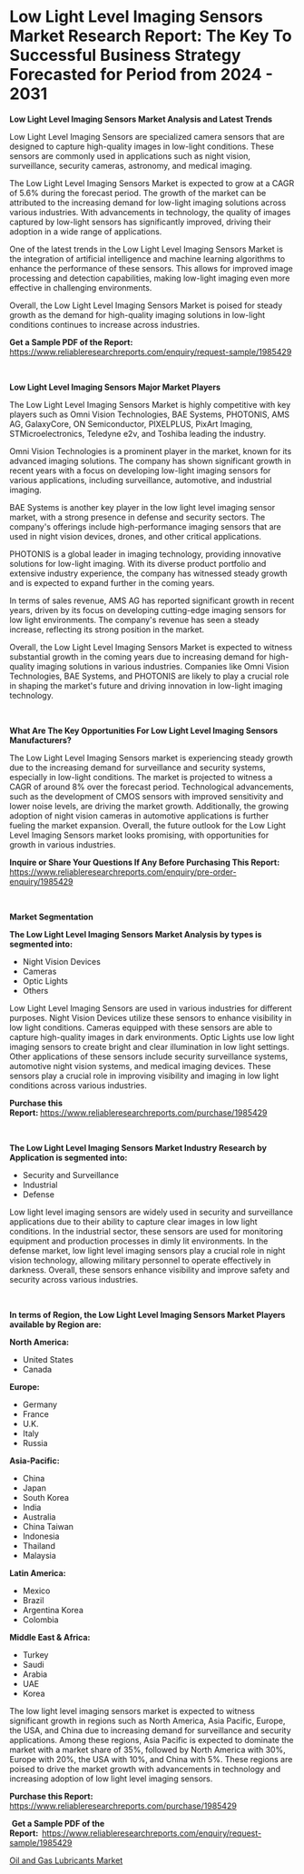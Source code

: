 <p><h1>Low Light Level Imaging Sensors Market Research Report: The Key To Successful Business Strategy Forecasted for Period from 2024 - 2031</h1></p><p><strong>Low Light Level Imaging Sensors Market Analysis and Latest Trends</strong></p>
<p><p>Low Light Level Imaging Sensors are specialized camera sensors that are designed to capture high-quality images in low-light conditions. These sensors are commonly used in applications such as night vision, surveillance, security cameras, astronomy, and medical imaging.</p><p>The Low Light Level Imaging Sensors Market is expected to grow at a CAGR of 5.6% during the forecast period. The growth of the market can be attributed to the increasing demand for low-light imaging solutions across various industries. With advancements in technology, the quality of images captured by low-light sensors has significantly improved, driving their adoption in a wide range of applications.</p><p>One of the latest trends in the Low Light Level Imaging Sensors Market is the integration of artificial intelligence and machine learning algorithms to enhance the performance of these sensors. This allows for improved image processing and detection capabilities, making low-light imaging even more effective in challenging environments.</p><p>Overall, the Low Light Level Imaging Sensors Market is poised for steady growth as the demand for high-quality imaging solutions in low-light conditions continues to increase across industries.</p></p>
<p><strong>Get a Sample PDF of the Report:&nbsp;</strong> <a href="https://www.reliableresearchreports.com/enquiry/request-sample/1985429">https://www.reliableresearchreports.com/enquiry/request-sample/1985429</a></p>
<p>&nbsp;</p>
<p><strong>Low Light Level Imaging Sensors Major Market Players</strong></p>
<p><p>The Low Light Level Imaging Sensors Market is highly competitive with key players such as Omni Vision Technologies, BAE Systems, PHOTONIS, AMS AG, GalaxyCore, ON Semiconductor, PIXELPLUS, PixArt Imaging, STMicroelectronics, Teledyne e2v, and Toshiba leading the industry.</p><p>Omni Vision Technologies is a prominent player in the market, known for its advanced imaging solutions. The company has shown significant growth in recent years with a focus on developing low-light imaging sensors for various applications, including surveillance, automotive, and industrial imaging.</p><p>BAE Systems is another key player in the low light level imaging sensor market, with a strong presence in defense and security sectors. The company's offerings include high-performance imaging sensors that are used in night vision devices, drones, and other critical applications.</p><p>PHOTONIS is a global leader in imaging technology, providing innovative solutions for low-light imaging. With its diverse product portfolio and extensive industry experience, the company has witnessed steady growth and is expected to expand further in the coming years.</p><p>In terms of sales revenue, AMS AG has reported significant growth in recent years, driven by its focus on developing cutting-edge imaging sensors for low light environments. The company's revenue has seen a steady increase, reflecting its strong position in the market.</p><p>Overall, the Low Light Level Imaging Sensors Market is expected to witness substantial growth in the coming years due to increasing demand for high-quality imaging solutions in various industries. Companies like Omni Vision Technologies, BAE Systems, and PHOTONIS are likely to play a crucial role in shaping the market's future and driving innovation in low-light imaging technology.</p></p>
<p>&nbsp;</p>
<p><strong>What Are The Key Opportunities For Low Light Level Imaging Sensors Manufacturers?</strong></p>
<p><p>The Low Light Level Imaging Sensors market is experiencing steady growth due to the increasing demand for surveillance and security systems, especially in low-light conditions. The market is projected to witness a CAGR of around 8% over the forecast period. Technological advancements, such as the development of CMOS sensors with improved sensitivity and lower noise levels, are driving the market growth. Additionally, the growing adoption of night vision cameras in automotive applications is further fueling the market expansion. Overall, the future outlook for the Low Light Level Imaging Sensors market looks promising, with opportunities for growth in various industries.</p></p>
<p><strong>Inquire or Share Your Questions If Any Before Purchasing This Report:</strong> <a href="https://www.reliableresearchreports.com/enquiry/pre-order-enquiry/1985429">https://www.reliableresearchreports.com/enquiry/pre-order-enquiry/1985429</a></p>
<p>&nbsp;</p>
<p><strong>Market Segmentation</strong></p>
<p><strong>The Low Light Level Imaging Sensors Market Analysis by types is segmented into:</strong></p>
<p><ul><li>Night Vision Devices</li><li>Cameras</li><li>Optic Lights</li><li>Others</li></ul></p>
<p><p>Low Light Level Imaging Sensors are used in various industries for different purposes. Night Vision Devices utilize these sensors to enhance visibility in low light conditions. Cameras equipped with these sensors are able to capture high-quality images in dark environments. Optic Lights use low light imaging sensors to create bright and clear illumination in low light settings. Other applications of these sensors include security surveillance systems, automotive night vision systems, and medical imaging devices. These sensors play a crucial role in improving visibility and imaging in low light conditions across various industries.</p></p>
<p><strong>Purchase this Report:&nbsp;</strong><a href="https://www.reliableresearchreports.com/purchase/1985429">https://www.reliableresearchreports.com/purchase/1985429</a></p>
<p>&nbsp;</p>
<p><strong>The Low Light Level Imaging Sensors Market Industry Research by Application is segmented into:</strong></p>
<p><ul><li>Security and Surveillance</li><li>Industrial</li><li>Defense</li></ul></p>
<p><p>Low light level imaging sensors are widely used in security and surveillance applications due to their ability to capture clear images in low light conditions. In the industrial sector, these sensors are used for monitoring equipment and production processes in dimly lit environments. In the defense market, low light level imaging sensors play a crucial role in night vision technology, allowing military personnel to operate effectively in darkness. Overall, these sensors enhance visibility and improve safety and security across various industries.</p></p>
<p>&nbsp;</p>
<p><strong>In terms of Region, the Low Light Level Imaging Sensors Market Players available by Region are:</strong></p>
<p>
    <p> <strong> North America: </strong>
        <ul>
            <li>United States</li>
            <li>Canada</li>
        </ul>
        </p> 
    <p> <strong> Europe: </strong>
        <ul>
            <li>Germany</li>
            <li>France</li>
            <li>U.K.</li>
            <li>Italy</li>
            <li>Russia</li>
        </ul>
        </p> 
    <p> <strong> Asia-Pacific: </strong>
        <ul>
            <li>China</li>
            <li>Japan</li>
            <li>South Korea</li>
            <li>India</li>
            <li>Australia</li>
            <li>China Taiwan</li>
            <li>Indonesia</li>
            <li>Thailand</li>
            <li>Malaysia</li>
        </ul>
        </p> 
    <p> <strong> Latin America: </strong>
        <ul>
            <li>Mexico</li>
            <li>Brazil</li>
            <li>Argentina Korea</li>
            <li>Colombia</li>
        </ul>
        </p> 
    <p> <strong> Middle East & Africa: </strong>
        <ul>
            <li>Turkey</li>
            <li>Saudi</li>
            <li>Arabia</li>
            <li>UAE</li>
            <li>Korea</li>
        </ul>
    </p>
    </p>
<p><p>The low light level imaging sensors market is expected to witness significant growth in regions such as North America, Asia Pacific, Europe, the USA, and China due to increasing demand for surveillance and security applications. Among these regions, Asia Pacific is expected to dominate the market with a market share of 35%, followed by North America with 30%, Europe with 20%, the USA with 10%, and China with 5%. These regions are poised to drive the market growth with advancements in technology and increasing adoption of low light level imaging sensors.</p></p>
<p><strong>Purchase this Report: </strong><a href="https://www.reliableresearchreports.com/purchase/1985429">https://www.reliableresearchreports.com/purchase/1985429</a></p>
<p>&nbsp;<strong>Get a Sample PDF of the Report:&nbsp;&nbsp;</strong><a href="https://www.reliableresearchreports.com/enquiry/request-sample/1985429">https://www.reliableresearchreports.com/enquiry/request-sample/1985429</a></p>
<p><strong></strong></p>
<p><p><a href="https://nifty-kite-d51.notion.site/Oil-and-Gas-Lubricants-Market-Share-Market-New-Trends-Analysis-Report-By-Type-By-Application-By--20a2fa9bf3de49a598440160093a6085">Oil and Gas Lubricants Market</a></p></p>